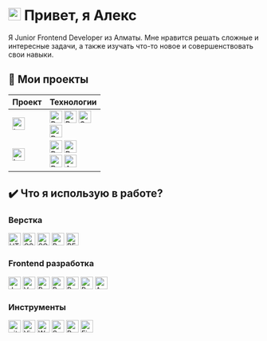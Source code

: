
# <img src="https://media.giphy.com/media/hvRJCLFzcasrR4ia7z/giphy.gif" width="25px"> Привет, я Алекс
Я Junior Frontend Developer из Алматы. Мне нравится решать сложные и интересные задачи, а также изучать что-то новое и совершенствовать свои навыки. 

## 📌 Мои проекты

| Проект                                                                                                                                                                                                            | Технологии                                                                                                                                                                                                                                                                                                                                                                                                                                                                                                                                                                                                         |
| ----------------------------------------------------------------------------------------------------------------------------------------------------------------------------------------------------------------- | ------------------------------------------------------------------------------------------------------------------------------------------------------------------------------------------------------------------------------------------------------------------------------------------------------------------------------------------------------------------------------------------------------------------------------------------------------------------------------------------------------------------------------------------------------------------------------------------------------------------ |
| [<img src="https://img.shields.io/badge/todoosh-282C34?logo=github&logoColor=ffffff" alt="todoosh" title="Todo лист" height="25" />](https://github.com/punkmachine/todoosh)                                      | <img src="https://img.shields.io/badge/React-282C34?logo=react&logoColor=61dafb" alt="React logo" title="React" height="25" /> <img src="https://img.shields.io/badge/Redux-282C34?logo=redux&logoColor=764ABC" alt="Redux logo" title="Redux" height="25" /> <img src="https://img.shields.io/badge/SCSS-282C34?logo=sass&logoColor=CC6699" alt="SCSS logo" title="SCSS" height="25" /> <br> <img src="https://img.shields.io/badge/React%20Router-282C34?logo=React%20Router&logoColor=CA4245" alt="React Router logo" title="React Router" height="25" />                                                       |
| [<img src="https://img.shields.io/badge/homework services-282C34?logo=github&logoColor=ffffff" alt="homework" title="Хранение домашних заданий" height="25" />](https://github.com/punkmachine/homework-frontend) | <img src="https://img.shields.io/badge/React-282C34?logo=react&logoColor=61dafb" alt="React logo" title="React" height="25" /> <img src="https://img.shields.io/badge/Redux%20Toolkit-282C34?logo=redux&logoColor=764ABC" alt="Redux Tollkit logo" title="Redux Tollkit" height="25" /> <br> <img src="https://img.shields.io/badge/React%20Router-282C34?logo=React%20Router&logoColor=CA4245" alt="React Router logo" title="React Router" height="25" /> <img src="https://img.shields.io/badge/Ant%20Design-282C34?logo=Ant%20Design&logoColor=0f73ff" alt="Ant Design logo" title="Ant Design" height="25" /> |


## ✔️ Что я использую в работе?

### Верстка
[<img src="https://img.shields.io/badge/HTML5-282C34?logo=html5&logoColor=f16524" alt="HTML5 logo" title="HTML5" height="25" />][markup]
[<img src="https://img.shields.io/badge/CSS3-282C34?logo=css3&logoColor=1572B6" alt="CSS3 logo" title="CSS3" height="25" />][markup]
[<img src="https://img.shields.io/badge/SCSS-282C34?logo=sass&logoColor=CC6699" alt="SCSS logo" title="SCSS" height="25" />][markup]
[<img src="https://img.shields.io/badge/Bootstrap-282C34?logo=bootstrap&logoColor=7911ee" alt="Bootstrap logo" title="Bootstrap" height="25" />][markup]
[<img src="https://img.shields.io/badge/%D0%91%D0%AD%D0%9C-282C34?logo=BEM&logoColor=2e96cd" alt="BEM logo" title="BEM" height="25" />][markup]

### Frontend разработка
[<img src="https://img.shields.io/badge/JavaScript-282C34?logo=javascript&logoColor=F7DF1E" alt="JavaScript logo" title="JavaScript" height="25" />][develop]
[<img src="https://img.shields.io/badge/Vue.js-282C34?logo=Vue.js&logoColor=#4FC08D" alt="Vue logo" title="Vue" height="25" />][develop]
[<img src="https://img.shields.io/badge/React-282C34?logo=react&logoColor=61dafb" alt="React logo" title="React" height="25" />][develop]
[<img src="https://img.shields.io/badge/Redux-282C34?logo=redux&logoColor=764ABC" alt="Redux logo" title="Redux" height="25" />][develop]
[<img src="https://img.shields.io/badge/Redux%20Toolkit-282C34?logo=redux&logoColor=764ABC" alt="Redux Tollkit logo" title="Redux Tollkit" height="25" />][develop]
[<img src="https://img.shields.io/badge/React%20Router-282C34?logo=React%20Router&logoColor=CA4245" alt="React Router logo" title="React Router" height="25" />][develop]
[<img src="https://img.shields.io/badge/Ant%20Design-282C34?logo=Ant%20Design&logoColor=0f73ff" alt="Ant Design logo" title="Ant Design" height="25" />][develop]

### Инструменты
[<img src="https://img.shields.io/badge/Git-282C34?logo=git&logoColor=F05032" alt="git logo" title="git" height="25" />][tools]
[<img src="https://img.shields.io/badge/VS%20Code-282C34?logo=visual-studio-code&logoColor=007ACC" alt="Visual Studio Code logo" title="Visual Studio Code" height="25" />][tools]
[<img src="https://img.shields.io/badge/Webpack-282C34?logo=webpack&logoColor=1b72b6" alt="Webpack logo" title="Webpack Code" height="25" />][tools]
[<img src="https://img.shields.io/badge/Swagger-282C34?logo=Swagger&logoColor=679200" alt="Swagger logo" title="Swagger" height="25" />][tools]
[<img src="https://img.shields.io/badge/Postman-282C34?logo=postman&logoColor=FF6C37" alt="Postman logo" title="Postman" height="25" />][tools]
[<img src="https://img.shields.io/badge/Firebase-282C34?logo=Firebase&logoColor=#FFCA28" alt="Firebase logo" title="Firebase" height="25" />][tools]

[markup]: #вёрстка
[develop]: #frontentd-разработка
[tools]: #инструменты
